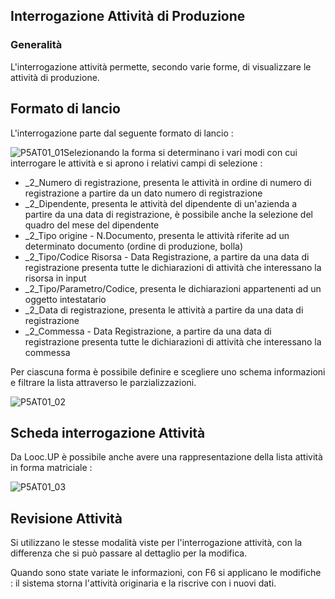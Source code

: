 ## Interrogazione Attività di Produzione
### Generalità
L'interrogazione attività permette, secondo varie forme, di visualizzare le attività di produzione.

## Formato di lancio
L'interrogazione parte dal seguente formato di lancio : 

![P5AT01_01](https://doc.smeup.com/immagini/MBDOC_OGG-P_P5AT01/P5AT01_01.png)Selezionando la forma si determinano i vari modi con cui interrogare le attività e si aprono i relativi campi di selezione : 

- _2_Numero di registrazione, presenta le attività in ordine di numero di registrazione a partire da un dato numero di registrazione
- _2_Dipendente, presenta le attività del dipendente di un'azienda a partire da una data di registrazione, è possibile anche la selezione del quadro del mese del dipendente
- _2_Tipo origine - N.Documento, presenta le attività riferite ad un determinato documento (ordine di produzione, bolla)
- _2_Tipo/Codice Risorsa - Data Registrazione, a partire da una data di registrazione presenta tutte le dichiarazioni di attività che interessano la risorsa in input
- _2_Tipo/Parametro/Codice, presenta le dichiarazioni appartenenti ad un oggetto intestatario
- _2_Data di registrazione, presenta le attività a partire da una data di registrazione
- _2_Commessa - Data Registrazione, a partire da una data di registrazione presenta tutte le dichiarazioni di attività  che interessano la commessa


Per ciascuna forma è possibile definire e scegliere uno schema informazioni e filtrare la lista attraverso le parzializzazioni.

![P5AT01_02](https://doc.smeup.com/immagini/MBDOC_OGG-P_P5AT01/P5AT01_02.png)
## Scheda interrogazione Attività
Da Looc.UP è possibile anche avere una rappresentazione della lista attività in forma matriciale : 

![P5AT01_03](https://doc.smeup.com/immagini/MBDOC_OGG-P_P5AT01/P5AT01_03.png)
## Revisione Attività
Si utilizzano le stesse modalità viste per l'interrogazione attività, con la differenza che si può passare al dettaglio per la modifica.

Quando sono state variate le informazioni, con F6 si applicano le modifiche :  il sistema storna l'attività originaria e la riscrive con i nuovi dati.

